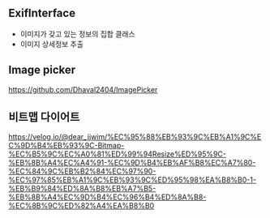 ## ExifInterface
- 이미지가 갖고 있는 정보의 집합 클래스
- 이미지 상세정보 추출

## Image picker
https://github.com/Dhaval2404/ImagePicker

## 비트맵 다이어트
https://velog.io/@dear_jjwim/%EC%95%88%EB%93%9C%EB%A1%9C%EC%9D%B4%EB%93%9C-Bitmap-%EC%B5%9C%EC%A0%81%ED%99%94Resize%ED%95%9C-%EB%8B%A4%EC%A4%91-%EC%9D%B4%EB%AF%B8%EC%A7%80-%EC%84%9C%EB%B2%84%EC%97%90-%EC%97%85%EB%A1%9C%EB%93%9C%ED%95%98%EA%B8%B0-1-%EB%B9%84%ED%8A%B8%EB%A7%B5-%EB%8B%A4%EC%9D%B4%EC%96%B4%ED%8A%B8-%EC%8B%9C%ED%82%A4%EA%B8%B0